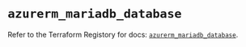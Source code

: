 # `azurerm_mariadb_database`

Refer to the Terraform Registory for docs: [`azurerm_mariadb_database`](https://www.terraform.io/docs/providers/azurerm/r/mariadb_database).
